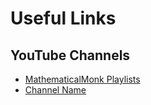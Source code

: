 # Useful Links

## YouTube Channels

- [MathematicalMonk Playlists](https://www.youtube.com/user/mathematicalmonk/playlists)
- [Channel Name](https://www.youtube.com/channel/UCJINtWke3-FMz2WuEltWDVQ/)
